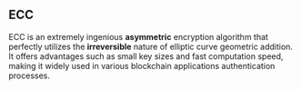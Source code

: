 ## ECC

ECC is an extremely ingenious **asymmetric** encryption algorithm that perfectly utilizes the **irreversible** nature of elliptic curve geometric addition. It offers advantages such as small key sizes and fast computation speed, making it widely used in various blockchain applications authentication processes.